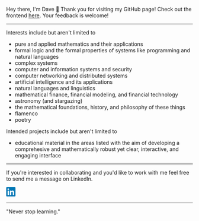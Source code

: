 Hey there, I'm Dave 👋 Thank you for visiting my GitHub page! Check out the frontend <a href="https://davefriedman01.github.io">here</a>. Your feedback is welcome!

---

Interests include but aren't limited to
* pure and applied mathematics and their applications
* formal logic and the formal properties of systems like programming and natural languages
* complex systems
* computer and information systems and security
* computer networking and distributed systems
* artificial intelligence and its applications
* natural languages and linguistics
* mathematical finance, financial modeling, and financial technology
* astronomy (and stargazing)
* the mathematical foundations, history, and philosophy of these things
* flamenco
* poetry

Intended projects include but aren't limited to
* educational material in the areas listed with the aim of developing a comprehesive and mathematically robust yet clear, interactive, and engaging interface

---

If you're interested in collaborating and you'd like to work with me feel free to send me a message on LinkedIn.

<a href="https://www.linkedin.com/in/heracliteanflux/">
  <img alt="Dave Friedman | LinkedIn" width="25px" src="assets/linkedin.svg"/>
</a>

---

"Never stop learning."

